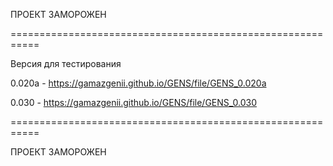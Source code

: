 ПРОЕКТ ЗАМОРОЖЕН

===========================================================

Версия для тестирования

0.020a - https://gamazgenii.github.io/GENS/file/GENS_0.020a

0.030 - https://gamazgenii.github.io/GENS/file/GENS_0.030

===========================================================

ПРОЕКТ ЗАМОРОЖЕН